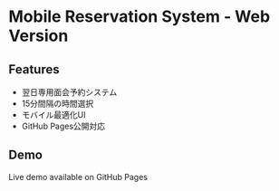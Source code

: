 # Mobile Reservation System - Web Version

## Features
- 翌日専用面会予約システム
- 15分間隔の時間選択
- モバイル最適化UI
- GitHub Pages公開対応

## Demo
Live demo available on GitHub Pages
